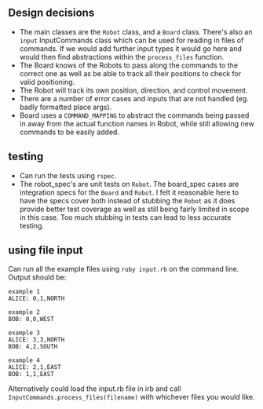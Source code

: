 ## Design decisions

- The main classes are the `Robot` class, and a `Board` class. There's also an `input` InputCommands class which can be used for reading in files of commands. If we would add further input types it would go here and would then find abstractions within the `process_files` function.
- The Board knows of the Robots to pass along the commands to the correct one as well as be able to track all their positions to check for valid positioning.
- The Robot will track its own position, direction, and control movement.
- There are a number of error cases and inputs that are not handled (eg. badly formatted place args).
- Board uses a `COMMAND_MAPPING` to abstract the commands being passed in away from the actual function names in Robot, while still allowing new commands to be easily added.

## testing

- Can run the tests using `rspec`.
- The robot_spec's are unit tests on `Robot`. The board_spec cases are integration specs for the `Board` and `Robot`. I felt it reasonable here to have the specs cover both instead of stubbing the `Robot` as it does provide better test coverage as well as still being fairly limited in scope in this case. Too much stubbing in tests can lead to less accurate testing.

## using file input

Can run all the example files using `ruby input.rb` on the command line.  
Output should be:

```
example 1
ALICE: 0,1,NORTH

example 2
BOB: 0,0,WEST

example 3
ALICE: 3,3,NORTH
BOB: 4,2,SOUTH

example 4
ALICE: 2,1,EAST
BOB: 1,1,EAST
```

Alternatively could load the input.rb file in irb and call `InputCommands.process_files(filename)` with whichever files you would like.
